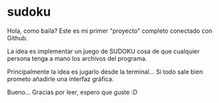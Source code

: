 # sudoku

Hola, como baila? Este es mi primer "proyecto" completo conectado con Github.

La idea es implementar un juego de SUDOKU cosa de que cualquier persona tenga a mano los archivos del programa.

Principalmente la idea es jugarlo desde la terminal... Si todo sale bien prometo añadirle una interfaz gráfica.

Bueno... Gracias por leer, espero que guste :D
